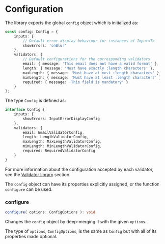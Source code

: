 # Configuration

The library exports the global `config` object which is initialized as:

```ts
const config: Config = {
	inputs: {
		// Default error-display behaviour for instances of Input<T>
		showErrors: 'onBlur'
	},
	validators: {
		// Default configurations for the corresponding validators
		email: { message: 'This email does not have a valid format' },
		length: { message: 'Must have exactly :length characters' },
		maxLength: { message: 'Must have at most :length characters' },
		minLength: { message: 'Must have at least :length characters' },
		required: { message: 'This field is mandatory' }
	}
};
```

The type `Config` is defined as:

```ts
interface Config {
	inputs: {
		showErrors: InputErrorDisplayConfig
	},
	validators: {
		email: EmailValidatorConfig,
		length: LengthValidatorConfig,
		maxLength: MaxLengthValidatorConfig,
		minLength: MinLengthValidatorConfig,
		required: RequiredValidatorConfig
	}
}
```

For more information about the configuration accepted by each validator, see the [Validator library](./validator_library.md) section.

The `config` object can have its properties explicitly assigned, or the function `configure` can be used.

### configure

```ts
configure( options: ConfigOptions ): void
```

Changes the `config` object by deep-merging it with the given `options`.

The type of `options`, `ConfigOptions`, is the same as `Config` but with all of its properties made optional.
